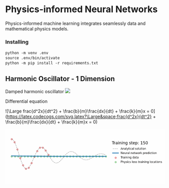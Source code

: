 # Physics-informed Neural Networks
Physics-informed machine learning integrates seamlessly data and mathematical physics models.

### Installing
```
python -m venv .env
source .env/bin/activate
python -m pip install -r requirements.txt
```

## Harmonic Oscillator - 1 Dimension
Damped harmonic oscillator
<img src="src/03.Harmonic-oscillator/oscillator.gif" width="850">

Differential equation

![\Large frac{d^2x}{dt^2} + \frac{b}{m}\frac{dx}{dt} + \frac{k}{m}x = 0](https://latex.codecogs.com/svg.latex?\Large&space;frac{d^2x}{dt^2} + \frac{b}{m}\frac{dx}{dt} + \frac{k}{m}x = 0) 




<img src="src/03.Harmonic-oscillator/figures/pinn1D.gif" width="850">
